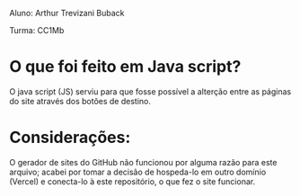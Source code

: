 Aluno: Arthur Trevizani Buback

Turma: CC1Mb

# O que foi feito em Java script?
O java script (JS) serviu para que fosse possível a alterção entre as páginas do site através dos botões de destino.

# Considerações:
O gerador de sites do GitHub não funcionou por alguma razão para este arquivo; acabei por tomar a decisão de hospeda-lo em outro domínio (Vercel) e conecta-lo à este repositório, o que fez o site funcionar.
